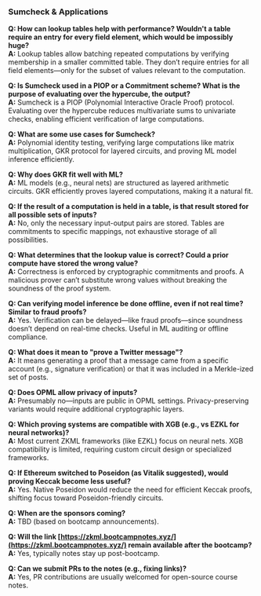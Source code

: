 
### Sumcheck & Applications

**Q: How can lookup tables help with performance? Wouldn't a table require an entry for every field element, which would be impossibly huge?**<br/>
**A:** Lookup tables allow batching repeated computations by verifying membership in a smaller committed table. They don’t require entries for all field elements—only for the subset of values relevant to the computation.

**Q: Is Sumcheck used in a PIOP or a Commitment scheme? What is the purpose of evaluating over the hypercube, the output?**<br/>
**A:** Sumcheck is a PIOP (Polynomial Interactive Oracle Proof) protocol. Evaluating over the hypercube reduces multivariate sums to univariate checks, enabling efficient verification of large computations.

**Q: What are some use cases for Sumcheck?**<br/>
**A:** Polynomial identity testing, verifying large computations like matrix multiplication, GKR protocol for layered circuits, and proving ML model inference efficiently.

**Q: Why does GKR fit well with ML?**<br/>
**A:** ML models (e.g., neural nets) are structured as layered arithmetic circuits. GKR efficiently proves layered computations, making it a natural fit.

**Q: If the result of a computation is held in a table, is that result stored for all possible sets of inputs?**<br/>
**A:** No, only the necessary input-output pairs are stored. Tables are commitments to specific mappings, not exhaustive storage of all possibilities.

**Q: What determines that the lookup value is correct? Could a prior compute have stored the wrong value?**<br/>
**A:** Correctness is enforced by cryptographic commitments and proofs. A malicious prover can’t substitute wrong values without breaking the soundness of the proof system.

**Q: Can verifying model inference be done offline, even if not real time? Similar to fraud proofs?**<br/>
**A:** Yes. Verification can be delayed—like fraud proofs—since soundness doesn’t depend on real-time checks. Useful in ML auditing or offline compliance.

**Q: What does it mean to "prove a Twitter message"?**<br/>
**A:** It means generating a proof that a message came from a specific account (e.g., signature verification) or that it was included in a Merkle-ized set of posts.

**Q: Does OPML allow privacy of inputs?**<br/>
**A:** Presumably no—inputs are public in OPML settings. Privacy-preserving variants would require additional cryptographic layers.

**Q: Which proving systems are compatible with XGB (e.g., vs EZKL for neural networks)?**<br/>
**A:** Most current ZKML frameworks (like EZKL) focus on neural nets. XGB compatibility is limited, requiring custom circuit design or specialized frameworks.

**Q: If Ethereum switched to Poseidon (as Vitalik suggested), would proving Keccak become less useful?**<br/>
**A:** Yes. Native Poseidon would reduce the need for efficient Keccak proofs, shifting focus toward Poseidon-friendly circuits.

**Q: When are the sponsors coming?**<br/>
**A:** TBD (based on bootcamp announcements).

**Q: Will the link [https://zkml.bootcampnotes.xyz/](https://zkml.bootcampnotes.xyz/) remain available after the bootcamp?**<br/>
**A:** Yes, typically notes stay up post-bootcamp.

**Q: Can we submit PRs to the notes (e.g., fixing links)?**<br/>
**A:** Yes, PR contributions are usually welcomed for open-source course notes.
